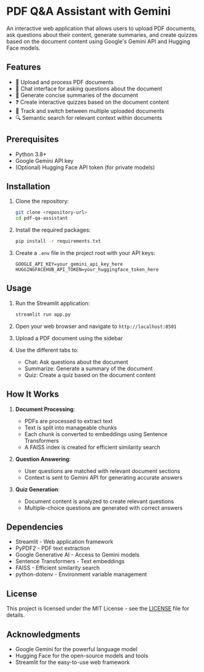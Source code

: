 # PDF Q&A Assistant with Gemini

An interactive web application that allows users to upload PDF documents, ask questions about their content, generate summaries, and create quizzes based on the document content using Google's Gemini API and Hugging Face models.

## Features

- 📄 Upload and process PDF documents
- 💬 Chat interface for asking questions about the document
- 📝 Generate concise summaries of the document
- ❓ Create interactive quizzes based on the document content
- 📂 Track and switch between multiple uploaded documents
- 🔍 Semantic search for relevant context within documents

## Prerequisites

- Python 3.8+
- Google Gemini API key
- (Optional) Hugging Face API token (for private models)

## Installation

1. Clone the repository:
   ```bash
   git clone <repository-url>
   cd pdf-qa-assistant
   ```

2. Install the required packages:
   ```bash
   pip install -r requirements.txt
   ```

3. Create a `.env` file in the project root with your API keys:
   ```
   GOOGLE_API_KEY=your_gemini_api_key_here
   HUGGINGFACEHUB_API_TOKEN=your_huggingface_token_here
   ```

## Usage

1. Run the Streamlit application:
   ```bash
   streamlit run app.py
   ```

2. Open your web browser and navigate to `http://localhost:8501`

3. Upload a PDF document using the sidebar

4. Use the different tabs to:
   - Chat: Ask questions about the document
   - Summarize: Generate a summary of the document
   - Quiz: Create a quiz based on the document content

## How It Works

1. **Document Processing**:
   - PDFs are processed to extract text
   - Text is split into manageable chunks
   - Each chunk is converted to embeddings using Sentence Transformers
   - A FAISS index is created for efficient similarity search

2. **Question Answering**:
   - User questions are matched with relevant document sections
   - Context is sent to Gemini API for generating accurate answers

3. **Quiz Generation**:
   - Document content is analyzed to create relevant questions
   - Multiple-choice questions are generated with correct answers

## Dependencies

- Streamlit - Web application framework
- PyPDF2 - PDF text extraction
- Google Generative AI - Access to Gemini models
- Sentence Transformers - Text embeddings
- FAISS - Efficient similarity search
- python-dotenv - Environment variable management

## License

This project is licensed under the MIT License - see the [LICENSE](LICENSE) file for details.

## Acknowledgments

- Google Gemini for the powerful language model
- Hugging Face for the open-source models and tools
- Streamlit for the easy-to-use web framework
